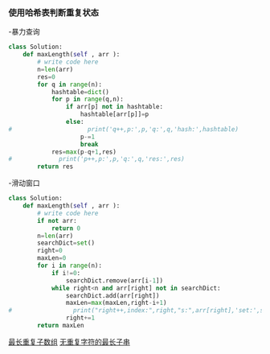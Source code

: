 ### 使用哈希表判断重复状态
-暴力查询
```python
class Solution:
    def maxLength(self , arr ):
        # write code here
        n=len(arr)
        res=0
        for q in range(n):
            hashtable=dict()
            for p in range(q,n):                
                if arr[p] not in hashtable:
                    hashtable[arr[p]]=p
                else:    
#                     print('q++,p:',p,'q:',q,'hash:',hashtable)
                    p-=1
                    break                    
            res=max(p-q+1,res)
#             print('p++,p:',p,'q:',q,'res:',res)
        return res
```
-滑动窗口
```python
class Solution:
    def maxLength(self , arr ):
        # write code here
        if not arr:
            return 0
        n=len(arr)
        searchDict=set()
        right=0
        maxLen=0
        for i in range(n):
            if i!=0:
                searchDict.remove(arr[i-1])
            while right<n and arr[right] not in searchDict:                  
                searchDict.add(arr[right])  
                maxLen=max(maxLen,right-i+1)
#                 print("right++,index:",right,"s:",arr[right],'set:',searchDict)  
                right+=1
        return maxLen
```
[最长重复子数组](https://www.nowcoder.com/practice/b56799ebfd684fb394bd315e89324fb4?tpId=117&&tqId=37816&&companyId=239&rp=1&ru=/company/home/code/239&qru=/ta/job-code-high/question-ranking)
[无重复字符的最长子串](https://leetcode-cn.com/problems/longest-substring-without-repeating-characters/solution/wu-zhong-fu-zi-fu-de-zui-chang-zi-chuan-by-leetc-2/)
